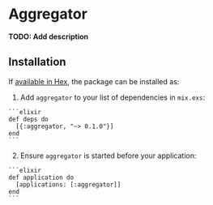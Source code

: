 # Aggregator

**TODO: Add description**

## Installation

If [available in Hex](https://hex.pm/docs/publish), the package can be installed as:

  1. Add `aggregator` to your list of dependencies in `mix.exs`:

    ```elixir
    def deps do
      [{:aggregator, "~> 0.1.0"}]
    end
    ```

  2. Ensure `aggregator` is started before your application:

    ```elixir
    def application do
      [applications: [:aggregator]]
    end
    ```

